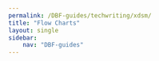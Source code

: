```yaml
---
permalink: /DBF-guides/techwriting/xdsm/
title: "Flow Charts"
layout: single
sidebar:
    nav: "DBF-guides"
---
```

